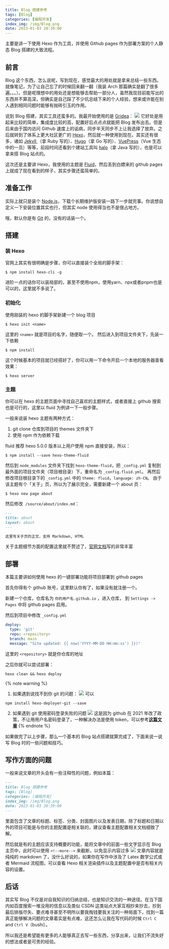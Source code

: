 ```yaml
---
title: Blog 搭建参考
tags: [Blog]
categories: [编程开发]
index_img: /img/Blog.png
date: 2023-01-03 20:39:00
---
```


主要是讲一下使用 Hexo 作为工具，并使用 Github pages 作为部署方案的个人静态 Blog 搭建的大致流程。

<!--more-->

## 前言

Blog 这个东西，怎么说呢，写到现在，感觉最大的用处就是拿来总结一些东西。就像笔记，为了让自己忘了的时候回来翻一翻（我装 Arch 那篇确实是翻了很多遍。。。）。但是呢理想中的用处还是想能够去帮助一部分人，虽然我现目前能写出的东西并不算高深，但确实是自己踩了不少坑总结下来的个人经验，想来或许能在别人遇到相同问题时能够有抛砖引玉的作用。

说到 Blog 搭建，其实工具还蛮多的。我最开始使用的是 [Gridea](https://gridea.dev/)：
<a href="https://smms.app/image/kear27imDXKyGHt" target="_blank"><img src="https://s2.loli.net/2023/01/03/kear27imDXKyGHt.png" /></a>
它好处是用起来比较的简单，集成度比较的高，配置好后点点点就能把 Blog 发布出去。但是后来由于国内访问 Github 速度上的诟病，同步半天同步不上让我选择了放弃。之后就转到了体系上更大社区更广的 [Hexo](https://hexo.io/zh-cn/)，然后就一种使用到现在。其实还有很多，诸如 [Jekyll ](https://www.jekyll.com.cn/)（拿 Ruby 写的）、[Hugo](https://gohugo.io/)（拿 Go 写的）、[VuePress](http://caibaojian.com/vuepress/)（Vue 生态中的一员）等等，前段时间还看到个建站工具叫 [halo](https://halo.run/)（拿 Java 写的），也是可以拿来搭 Blog 站点的。

这次还是主要讲 Hexo，我使用的主题是 [Fluid](https://hexo.fluid-dev.com/)，然后丢到白嫖来的 github pages 上就成了现在看到的样子，其实步骤还蛮简单的。

## 准备工作

实际上就只是装个 [Node.js](https://nodejs.org/zh-cn/)，下载个长期维护版安装一路下一步就完事。你说想自定义一下安装位置其实也行，但其实 node 使用得当也不是很占地方。

哦，默认你是有 [Git](https://git-scm.com/) 的，没有的话装一个。

## 搭建

### 装 Hexo

官网上其实有很明确是步骤，你可以直接装个全局的脚手架：
```shell
$ npm install hexo-cli -g
```
进阶一点的话你可以装局部的，甚至不使用npm，使用yarn、npx或者pnpm也是可以的，这里就不多说了。

### 初始化

使用刚装的 hexo 的脚手架新建一个 blog 项目
```shell
$ hexo init <name>
```
这里的 `<name>` 就是项目的名字，随便取一个。
然后进入到项目文件夹下，先装一下依赖
```shell
$ npm install
```
这个时候基本的项目就已经搭好了，你可以用一下命令开启一个本地的服务器查看效果：
```shell
$ hexo server
```

### 主题

你可以在 hexo 的主题页面中寻找自己喜欢的主题样式，或者直接上 github 搜索也是可行的，这里以 fluid 为例讲一下一般步骤。

一般来说装 hexo 主题有两种方式：
1. git clone 仓库到项目的 themes 文件夹下
2. 使用 npm 作为依赖下载

fluid 推荐 hexo 5.0.0 版本以上用户使用 npm 直接安装，所以：
```shell
$ npm install --save hexo-theme-fluid
```
然后到 `node_modules` 文件夹下找到 `hexo-theme-fluid`，把 `_config.yml` 复制到最外面的项目文件夹（项目根目录）下，重命名为 `_config.fluid.yml`。
再然后修改项目根目录下的 `_config.yml` 中的 `theme: fluid`，`language: zh-CN`。
由于该主题有个「关于」页，所以为了展示完全，需要新建一个 about 页：
```shell
$ hexo new page about
```
然后修改  `/source/about/index.md`：
```markdown
---
title: about
layout: about
---

这里写关于页的正文，支持 Markdown, HTML
```
关于主题细节方面的配置这里就不赘述了，[官网文档](https://hexo.fluid-dev.com/docs/guide/)写的非常丰富

## 部署

本篇主要讲如何使用 hexo 的一键部署功能将项目部署到 github pages

首先你得有个 github 账号，这里默认你有了，如果没有就注册一个。

新建一个仓库，仓库名为 `你的用户名.github.io` ，进入仓库， 到 `Settings -> Pages` 中将 github pages 启用。

然后到项目中修改 `_config.yml` 
```yaml
deploy:
  type: 'git'
  repo: <repository>
  branch: main
  message: "Site updated: {{ now('YYYY-MM-DD HH:mm:ss') }})"
```
这里的 `<repository>` 就是你仓库的地址

之后你就可以尝试部署：
```shell
hexo clean && hexo deploy
```

{% note warning %}
1. 如果遇到说找不到你 git 的问题：
<a href="https://smms.app/image/47WYEz2nim8CKXq" target="_blank"><img src="https://s2.loli.net/2023/01/03/47WYEz2nim8CKXq.png" /></a>
可以
```shell
npm install hexo-deployer-git --save
```
2. 如果遇到 git 使用密码登录失败的问题
<a href="https://smms.app/image/D3OVWgqn1adhNjE" target="_blank"><img src="https://s2.loli.net/2023/01/03/D3OVWgqn1adhNjE.png" /></a>
这是因为 github 在 2021 年改了政策，不让用用户名密码登录了，一种解决办法是使用 token，可以参考[**这篇文章**](https://zhuanlan.zhihu.com/p/465182461)
{% endnote %}

如果做完了以上步骤，那么一个基本的 Blog 站点搭建就算完成了，下面来说一说写 Blog 时的一些问题和技巧。

## 写作方面的问题

一般来说文章的开头会有一些注释性的问题，例如本篇：
```markdown
---
title: Blog 搭建参考
tags: [Blog]
categories: [编程开发]
index_img: /img/Blog.png
date: 2023-01-03 20:39:00
---
```
里面包含了文章的标题、标签、分类、封面图片以及发表日期，除了标题和日期以外的项目可能是与你的主题配置是相关联的，建议查看主题配置相关文档细致了解。

然后就是有的主题应该支持概要的功能，能将文章中的前面一些文字显示在 Blog 主页中，此时可以使用 `<!--more-->` 来截断，以免显示内容过多
<a href="https://smms.app/image/DC4rEcbXLOvAS1B" target="_blank"><img src="https://s2.loli.net/2023/01/03/DC4rEcbXLOvAS1B.png" /></a>
文章内容就是纯纯的 markdown 了，没什么好说的，如果你在写作中涉及了 Latex 数学公式或者 Mermaid 流程图，可以查看 Hexo 相关渲染插件以及主题配置中是否有相关内容的设置。

## 后话

其实写 Blog 不仅是对自我知识的归纳总结，也是知识交流的一种途径。在当下国内如百度搜索一堆没用的信息以及类似 CSDN 这类站点大家互相抄来抄去，抄到最后排版尽失、要点难寻甚至不明所以要我掏钱要我关注的一种局面下，找到一篇真正能够解决问题的文章着实是有点难，这还怎么让我在写代码的时候 `Ctrl C` and `Ctrl V`（bushi）。

所以我还是希望能有更多的人能够真正去写一些东西，分享出来，让我们不流失好的想法或者是可贵的经验。